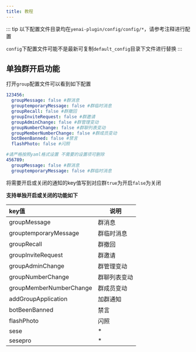 ```yaml
---
title: 教程
---
```


::: tip
以下配置文件目录均在`yenai-plugin/config/config/*`，请参考注释进行配置

`config`下配置文件可能不是最新可复制`default_config`目录下文件进行替换
:::

## 单独群开启功能
打开`group`配置文件可以看到如下配置
```yaml
123456:
  groupMessage: false #群消息
  grouptemporaryMessage: false #群临时消息
  groupRecall: false #群撤回
  groupInviteRequest: false #群邀请
  groupAdminChange: false #群管理变动
  groupNumberChange: false #群聊列表变动
  groupMemberNumberChange: false #群成员变动
  botBeenBanned: false #禁言
  flashPhoto: false #闪照

#请严格按照yaml格式设置 不需要的设置项可删除
456789:
  groupMessage: false #群消息
  grouptemporaryMessage: false #群临时消息
```
将需要开启或关闭的通知的key值写到对应群`true`为开启`false`为关闭

**支持单独开启或关闭的功能如下**

| key值                   | 说明         |
| :---------------------- | ------------ |
| groupMessage            | 群消息       |
| grouptemporaryMessage   | 群临时消息   |
| groupRecall             | 群撤回       |
| groupInviteRequest      | 群邀请       |
| groupAdminChange        | 群管理变动   |
| groupNumberChange       | 群聊列表变动 |
| groupMemberNumberChange | 群成员变动   |
| addGroupApplication     | 加群通知     |
| botBeenBanned           | 禁言         |
| flashPhoto              | 闪照         |
| sese                    | *            |
| sesepro                 | *            |

